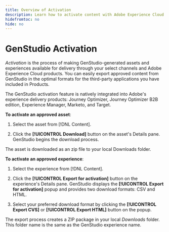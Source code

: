 ```yaml
---
title: Overview of Activation
description: Learn how to activate content with Adobe Experience Cloud and third-party applications.
hidefromtoc: no
hide: no
---
```


# GenStudio Activation

_Activation_ is the process of making GenStudio-generated assets and experiences available for delivery through your select channels and Adobe Experience Cloud products. You can easily export approved content from GenStudio in the optimal formats for the third-party applications you have included in Products.

The GenStudio activation feature is natively integrated into Adobe's experience delivery products: Journey Optimizer, Journey Optimizer B2B edition, Experience Manager, Marketo, and Target.

**To activate an approved asset**:

1. Select the asset from [!DNL Content].

1. Click the **[!UICONTROL Download]** button on the asset's Details pane. GenStudio begins the download process. 

The asset is downloaded as an zip file to your local Downloads folder.

**To activate an approved experience**:

1. Select the experience from [!DNL Content]. 

1. Click the **[!UICONTROL Export for activation]** button on the experience's Details pane. GenStudio displays the **[!UICONTROL Export for activation]** popup and provides two download formats: CSV and HTML.

1. Select your preferred download format by clicking the **[!UICONTROL Export CVS]** or **[!UICONTROL Export HTML]** button on the popup.

The export process creates a ZIP package in your local _Downloads_ folder. This folder name is the same as the GenStudio experience name.

